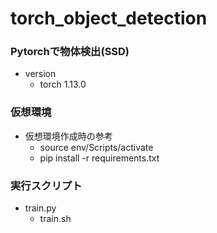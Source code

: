# torch_object_detection

### Pytorchで物体検出(SSD)

- version
  - torch 1.13.0


### 仮想環境
- 仮想環境作成時の参考
  - source env/Scripts/activate
  - pip install -r requirements.txt

 
 
### 実行スクリプト

- train.py
  - train.sh
